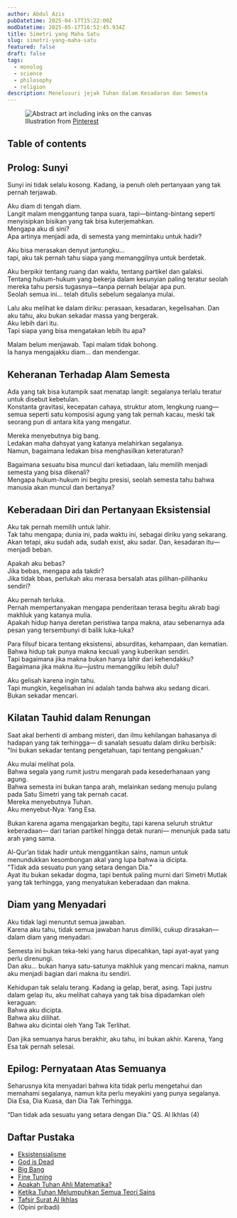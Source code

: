 ```yaml
---
author: Abdul Azis
pubDatetime: 2025-04-17T15:22:00Z
modDatetime: 2025-05-17T16:52:45.934Z
title: Simetri yang Maha Satu
slug: simetri-yang-maha-satu
featured: false
draft: false
tags:
  - monolog
  - science
  - philosophy
  - religion
description: Menelusuri jejak Tuhan dalam Kesadaran dan Semesta
---
```


<figure>
  <img
    src="/assets/abstract-canvas.webp"
    alt="Abstract art including inks on the canvas"
  />
  <figcaption class="text-center">
    Illustration from <a href="https://www.pinterest.com/pin/482518547589624982/" rel="noreferrer" target="_blank">Pinterest</a>
  </figcaption>
</figure>

## Table of contents

## Prolog: Sunyi

Sunyi ini tidak selalu kosong.
Kadang, ia penuh oleh pertanyaan yang tak pernah terjawab.

Aku diam di tengah diam.   
Langit malam menggantung tanpa suara, tapi—bintang-bintang seperti menyisipkan bisikan yang tak bisa kuterjemahkan.  
Mengapa aku di sini?  
Apa artinya menjadi ada, di semesta yang memintaku untuk hadir?

Aku bisa merasakan denyut jantungku...  
tapi, aku tak pernah tahu siapa yang memanggilnya untuk berdetak.

Aku berpikir tentang ruang dan waktu, tentang partikel dan galaksi.  
Tentang hukum-hukum yang bekerja dalam kesunyian paling teratur
seolah mereka tahu persis tugasnya—tanpa pernah belajar apa pun.  
Seolah semua ini... telah ditulis sebelum segalanya mulai.

Lalu aku melihat ke dalam diriku:
perasaan, kesadaran, kegelisahan.
Dan aku tahu, aku bukan sekadar massa yang bergerak.  
Aku lebih dari itu.  
Tapi siapa yang bisa mengatakan lebih itu apa?

Malam belum menjawab. Tapi malam tidak bohong.  
Ia hanya mengajakku diam… dan mendengar.

## Keheranan Terhadap Alam Semesta

Ada yang tak bisa kutampik saat menatap langit:
segalanya terlalu teratur untuk disebut kebetulan.  
Konstanta gravitasi, kecepatan cahaya, struktur atom, lengkung ruang—
semua seperti satu komposisi agung yang tak pernah kacau,
meski tak seorang pun di antara kita yang mengatur.

Mereka menyebutnya big bang.  
Ledakan maha dahsyat yang katanya melahirkan segalanya.  
Namun, bagaimana ledakan bisa menghasilkan keteraturan?

Bagaimana sesuatu bisa muncul dari ketiadaan,
lalu memilih menjadi semesta yang bisa dikenali?  
Mengapa hukum-hukum ini begitu presisi,
seolah semesta tahu bahwa manusia akan muncul dan bertanya?

## Keberadaan Diri dan Pertanyaan Eksistensial

Aku tak pernah memilih untuk lahir.  
Tak tahu mengapa; dunia ini, pada waktu ini, sebagai diriku yang sekarang.  
Akan tetapi, aku sudah ada, sudah exist, aku sadar. Dan, kesadaran itu—menjadi beban.

Apakah aku bebas?  
Jika bebas, mengapa ada takdir?  
Jika tidak bbas, perlukah aku merasa bersalah atas pilihan-pilihanku sendiri?

Aku pernah terluka.  
Pernah mempertanyakan mengapa penderitaan terasa begitu akrab bagi makhluk yang katanya mulia.  
Apakah hidup hanya deretan peristiwa tanpa makna,
atau sebenarnya ada pesan yang tersembunyi di balik luka-luka?

Para filsuf bicara tentang eksistensi, absurditas, kehampaan, dan kematian.
Bahwa hidup tak punya makna kecuali yang kuberikan sendiri.  
Tapi bagaimana jika makna bukan hanya lahir dari kehendakku?  
Bagaimana jika makna itu—justru memanggilku lebih dulu?

Aku gelisah karena ingin tahu.  
Tapi mungkin, kegelisahan ini adalah tanda bahwa aku sedang dicari.  
Bukan sekadar mencari.

## Kilatan Tauhid dalam Renungan

Saat akal berhenti di ambang misteri,
dan ilmu kehilangan bahasanya di hadapan yang tak terhingga—
di sanalah sesuatu dalam diriku berbisik:  
"Ini bukan sekadar tentang pengetahuan, tapi tentang pengakuan."

Aku mulai melihat pola.  
Bahwa segala yang rumit justru mengarah pada kesederhanaan yang agung.  
Bahwa semesta ini bukan tanpa arah,
melainkan sedang menuju pulang pada Satu Simetri yang tak pernah cacat.  
Mereka menyebutnya Tuhan.  
Aku menyebut-Nya: Yang Esa.

Bukan karena agama mengajarkan begitu,
tapi karena seluruh struktur keberadaan—
dari tarian partikel hingga detak nurani—
menunjuk pada satu arah yang sama.

Al-Qur’an tidak hadir untuk menggantikan sains,
namun untuk menundukkan kesombongan akal yang lupa bahwa ia dicipta.  
"Tidak ada sesuatu pun yang setara dengan Dia.”  
Ayat itu bukan sekadar dogma,
tapi bentuk paling murni dari Simetri Mutlak yang tak terhingga,
yang menyatukan keberadaan dan makna.

## Diam yang Menyadari

Aku tidak lagi menuntut semua jawaban.  
Karena aku tahu, tidak semua jawaban harus dimiliki,
cukup dirasakan—dalam diam yang menyadari.

Semesta ini bukan teka-teki yang harus dipecahkan,
tapi ayat-ayat yang perlu direnungi.  
Dan aku… bukan hanya satu-satunya makhluk yang mencari makna,
namun aku menjadi bagian dari makna itu sendiri.

Kehidupan tak selalu terang.
Kadang ia gelap, berat, asing.
Tapi justru dalam gelap itu,
aku melihat cahaya yang tak bisa dipadamkan oleh keraguan:  
Bahwa aku dicipta.  
Bahwa aku dilihat.  
Bahwa aku dicintai oleh Yang Tak Terlihat.  

Dan jika semuanya harus berakhir,
aku tahu, ini bukan akhir. Karena,
Yang Esa tak pernah selesai.

## Epilog: Pernyataan Atas Semuanya

Seharusnya kita menyadari bahwa kita tidak perlu mengetahui dan memahami segalanya,
namun kita perlu meyakini yang punya segalanya.  
Dia Esa, Dia Kuasa, dan Dia Tak Terhingga.

“Dan tidak ada sesuatu yang setara dengan Dia.” QS. Al Ikhlas (4)

## Daftar Pustaka

- [Eksistensialisme](https://id.m.wikipedia.org/wiki/Eksistensialisme)
- [God is Dead](https://en.m.wikipedia.org/wiki/God_is_dead)
- [Big Bang](https://id.m.wikipedia.org/wiki/Ledakan_Dahsyat)
- [Fine Tuning](https://en.m.wikipedia.org/wiki/Fine-tuning_(physics))
- [Apakah Tuhan Ahli Matematika?](https://youtu.be/TUM-kfMmAB4?si=BoDnivyDoQhi_MwK)
- [Ketika Tuhan Melumpuhkan Semua Teori Sains](https://youtu.be/daGSmGjr7sA?si=StdvCJuIuORI1VPz)
- [Tafsir Surat Al Ikhlas](https://almanhaj.or.id/5402-tafsir-surat-alikhlas.html)
- (Opini pribadi)
